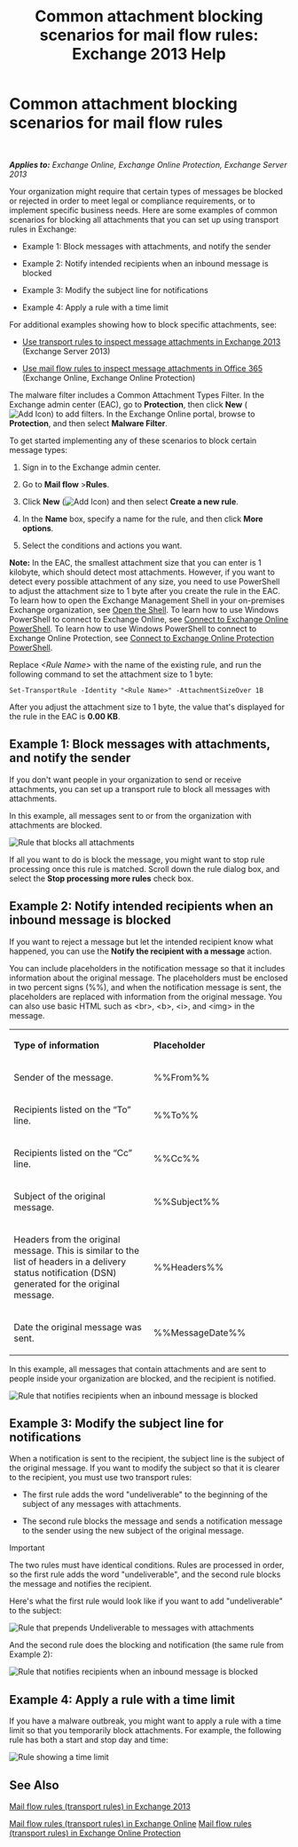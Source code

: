 ﻿---
title: 'Common attachment blocking scenarios for mail flow rules: Exchange 2013 Help'
TOCTitle: Common attachment blocking scenarios for mail flow rules
ms:assetid: 5c576439-d55b-4c7f-90ed-a7f72cbb16c2
ms:mtpsurl: https://technet.microsoft.com/en-us/library/Dn950026(v=EXCHG.150)
ms:contentKeyID: 65308308
ms.date: 12/10/2017
mtps_version: v=EXCHG.150
---

# Common attachment blocking scenarios for mail flow rules

 

_**Applies to:** Exchange Online, Exchange Online Protection, Exchange Server 2013_


Your organization might require that certain types of messages be blocked or rejected in order to meet legal or compliance requirements, or to implement specific business needs. Here are some examples of common scenarios for blocking all attachments that you can set up using transport rules in Exchange:

  -  Example 1: Block messages with attachments, and notify the sender

  -  Example 2: Notify intended recipients when an inbound message is blocked

  -  Example 3: Modify the subject line for notifications

  -  Example 4: Apply a rule with a time limit

For additional examples showing how to block specific attachments, see:

  - [Use transport rules to inspect message attachments in Exchange 2013](use-transport-rules-to-inspect-message-attachments-exchange-2013-help.md) (Exchange Server 2013)

  - [Use mail flow rules to inspect message attachments in Office 365](https://technet.microsoft.com/en-us/library/jj919236\(v=exchg.150\)) (Exchange Online, Exchange Online Protection)

The malware filter includes a Common Attachment Types Filter. In the Exchange admin center (EAC), go to **Protection**, then click **New** (![Add Icon](images/JJ218640.c1e75329-d6d7-4073-a27d-498590bbb558(EXCHG.150).gif "Add Icon")) to add filters. In the Exchange Online portal, browse to **Protection**, and then select **Malware Filter**.

To get started implementing any of these scenarios to block certain message types:

1.  Sign in to the Exchange admin center.

2.  Go to **Mail flow** \>**Rules**.

3.  Click **New** (![Add Icon](images/JJ218640.c1e75329-d6d7-4073-a27d-498590bbb558(EXCHG.150).gif "Add Icon")) and then select **Create a new rule**.

4.  In the **Name** box, specify a name for the rule, and then click **More options**.

5.  Select the conditions and actions you want.

**Note:** In the EAC, the smallest attachment size that you can enter is 1 kilobyte, which should detect most attachments. However, if you want to detect every possible attachment of any size, you need to use PowerShell to adjust the attachment size to 1 byte after you create the rule in the EAC. To learn how to open the Exchange Management Shell in your on-premises Exchange organization, see [Open the Shell](https://technet.microsoft.com/en-us/library/dd638134\(v=exchg.150\)). To learn how to use Windows PowerShell to connect to Exchange Online, see [Connect to Exchange Online PowerShell](https://go.microsoft.com/fwlink/p/?linkid=396554). To learn how to use Windows PowerShell to connect to Exchange Online Protection, see [Connect to Exchange Online Protection PowerShell](https://go.microsoft.com/fwlink/p/?linkid=627290).

Replace *\<Rule Name\>* with the name of the existing rule, and run the following command to set the attachment size to 1 byte:

    Set-TransportRule -Identity "<Rule Name>" -AttachmentSizeOver 1B

After you adjust the attachment size to 1 byte, the value that's displayed for the rule in the EAC is **0.00 KB**.

## Example 1: Block messages with attachments, and notify the sender

If you don't want people in your organization to send or receive attachments, you can set up a transport rule to block all messages with attachments.

In this example, all messages sent to or from the organization with attachments are blocked.

![Rule that blocks all attachments](images/Dn950026.38094183-166f-4ba5-a9cf-242e7d0f4e04(EXCHG.150).png "Rule that blocks all attachments")

If all you want to do is block the message, you might want to stop rule processing once this rule is matched. Scroll down the rule dialog box, and select the **Stop processing more rules** check box.

## Example 2: Notify intended recipients when an inbound message is blocked

If you want to reject a message but let the intended recipient know what happened, you can use the **Notify the recipient with a message** action.

You can include placeholders in the notification message so that it includes information about the original message. The placeholders must be enclosed in two percent signs (%%), and when the notification message is sent, the placeholders are replaced with information from the original message. You can also use basic HTML such as \<br\>, \<b\>, \<i\>, and \<img\> in the message.


<table>
<colgroup>
<col style="width: 50%" />
<col style="width: 50%" />
</colgroup>
<tbody>
<tr class="odd">
<td><p><strong>Type of information</strong></p></td>
<td><p><strong>Placeholder</strong></p></td>
</tr>
<tr class="even">
<td><p>Sender of the message.</p></td>
<td><p>%%From%%</p></td>
</tr>
<tr class="odd">
<td><p>Recipients listed on the “To” line.</p></td>
<td><p>%%To%%</p></td>
</tr>
<tr class="even">
<td><p>Recipients listed on the “Cc” line.</p></td>
<td><p>%%Cc%%</p></td>
</tr>
<tr class="odd">
<td><p>Subject of the original message.</p></td>
<td><p>%%Subject%%</p></td>
</tr>
<tr class="even">
<td><p>Headers from the original message. This is similar to the list of headers in a delivery status notification (DSN) generated for the original message.</p></td>
<td><p>%%Headers%%</p></td>
</tr>
<tr class="odd">
<td><p>Date the original message was sent.</p></td>
<td><p>%%MessageDate%%</p></td>
</tr>
</tbody>
</table>


In this example, all messages that contain attachments and are sent to people inside your organization are blocked, and the recipient is notified.

![Rule that notifies recipients when an inbound message is blocked](images/Dn950026.f9a14733-d68a-4528-a736-206325881c47(EXCHG.150).png "Rule that notifies recipients when an inbound message is blocked")

## Example 3: Modify the subject line for notifications

When a notification is sent to the recipient, the subject line is the subject of the original message. If you want to modify the subject so that it is clearer to the recipient, you must use two transport rules:

  - The first rule adds the word "undeliverable" to the beginning of the subject of any messages with attachments.

  - The second rule blocks the message and sends a notification message to the sender using the new subject of the original message.


> [!IMPORTANT]
> The two rules must have identical conditions. Rules are processed in order, so the first rule adds the word "undeliverable", and the second rule blocks the message and notifies the recipient.



Here's what the first rule would look like if you want to add "undeliverable" to the subject:

![Rule that prepends Undeliverable to messages with attachments](images/Dn950026.2552b0bd-c69d-48b4-9e69-267fcaf20e70(EXCHG.150).png "Rule that prepends Undeliverable to messages with attachments")

And the second rule does the blocking and notification (the same rule from Example 2):

![Rule that notifies recipients when an inbound message is blocked](images/Dn950026.f9a14733-d68a-4528-a736-206325881c47(EXCHG.150).png "Rule that notifies recipients when an inbound message is blocked")

## Example 4: Apply a rule with a time limit

If you have a malware outbreak, you might want to apply a rule with a time limit so that you temporarily block attachments. For example, the following rule has both a start and stop day and time:

![Rule showing a time limit](images/Dn950026.bdc8c4d8-72fa-4c5b-97f2-5fe76d50e643(EXCHG.150).png "Rule showing a time limit")

## See Also


[Mail flow rules (transport rules) in Exchange 2013](mail-flow-rules-transport-rules-in-exchange-2013-exchange-2013-help.md)  


[Mail flow rules (transport rules) in Exchange Online](https://technet.microsoft.com/en-us/library/jj919238\(v=exchg.150\))  
[Mail flow rules (transport rules) in Exchange Online Protection](https://technet.microsoft.com/en-us/library/dn271424\(v=exchg.150\))

